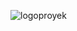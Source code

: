 ![logoproyek](https://github.com/annisacahyaning/logoproyek/assets/160316907/5a535613-6b4d-4647-ae70-e8ab4208c50b)
